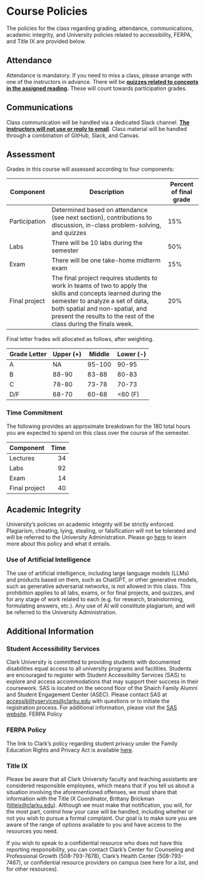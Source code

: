 # Course Policies


The policies for the class regarding grading, attendance,
communications, academic integrity, and University policies related to
accessibility, FERPA, and Title IX are provided below.

## Attendance

Attendance is mandatory. If you need to miss a class, please arrange
with one of the instructors in advance. There will be <u>**quizzes
related to concepts in the assigned reading**</u>**.** These will count
towards participation grades.

## Communications

Class communication will be handled via a dedicated Slack channel.
<u>**The instructors will not use or reply to email**</u>. Class
material will be handled through a combination of GitHub, Slack, and
Canvas.

## Assessment

Grades in this course will assessed according to four components:

| Component     | Description                                                                                                                                                                                                                                               | Percent of final grade |
|---------------|-----------------------------------------------------------------------------------------------------------------------------------------------------------------------------------------------------------------------------------------------------------|------------------------|
| Participation | Determined based on attendance (see next section), contributions to discussion, in-class problem-solving, and quizzes                                                                                                                                     | 15%                    |
| Labs          | There will be 10 labs during the semester                                                                                                                                                                                                                 | 50%                    |
| Exam          | There will be one take-home midterm exam                                                                                                                                                                                                                  | 15%                    |
| Final project | The final project requires students to work in teams of two to apply the skills and concepts learned during the semester to analyze a set of data, both spatial and non-spatial, and present the results to the rest of the class during the finals week. | 20%                    |

Final letter frades will allocated as follows, after weighting.

| Grade Letter | Upper (+) | Middle | Lower (-) |
|--------------|-----------|--------|-----------|
| A            | NA        | 95-100 | 90-95     |
| B            | 88-90     | 83-88  | 80-83     |
| C            | 78-80     | 73-78  | 70-73     |
| D/F          | 68-70     | 60-68  | \<60 (F)  |

### Time Commitment

The following provides an approximate breakdown for the 180 total hours
you are expected to spend on this class over the course of the semester.

| Component     | Time |
|:--------------|-----:|
| Lectures      |   34 |
| Labs          |   92 |
| Exam          |   14 |
| Final project |   40 |

## Academic Integrity

University’s policies on academic integrity will be strictly enforced.
Plagiarism, cheating, lying, stealing, or falsification will not be
tolerated and will be referred to the University Administration. Please
go
[here](https://catalog.clarku.edu/content.php?catoid=32&navoid=2735#academic-integrity)
to learn more about this policy and what it entails.

### Use of Artificial Intelligence

The use of artificial intelligence, including large language models
(LLMs) and products based on them, such as ChatGPT, or other generative
models, such as generative adversarial networks, is not allowed in this
class. This prohibition applies to all labs, exams, or for final
projects, and quizzes, and for any stage of work related to each
(e.g. for research, brainstorming, formulating answers, etc.). Any use
of AI will constitute plagiarism, and will be referred to the University
Administration.

## Additional Information

### Student Accessibility Services

Clark University is committed to providing students with documented
disabilities equal access to all university programs and facilities.
Students are encouraged to register with Student Accessibility Services
(SAS) to explore and access accommodations that may support their
success in their coursework. SAS is located on the second floor of the
Shaich Family Alumni and Student Engagement Center (ASEC). Please
contact SAS at accessibilityservices@clarku.edu with questions or to
initiate the registration process. For additional information, please
visit the [SAS
website](https://www.clarku.edu/offices/student-accessibility-services/).
FERPA Policy

### FERPA Policy

The link to Clark’s policy regarding student privacy under the Family
Education Rights and Privacy Act is available
[here](https://www.clarku.edu/offices/registrar/ferpa/).

### Title IX

Please be aware that all Clark University faculty and teaching
assistants are considered responsible employees, which means that if you
tell us about a situation involving the aforementioned offenses, we must
share that information with the Title IX Coordinator, Brittany Brickman
(titleix@clarku.edu). Although we must make that notification, you will,
for the most part, control how your case will be handled, including
whether or not you wish to pursue a formal complaint. Our goal is to
make sure you are aware of the range of options available to you and
have access to the resources you need.

If you wish to speak to a confidential resource who does not have this
reporting responsibility, you can contact Clark’s Center for Counseling
and Professional Growth (508-793-7678), Clark’s Health Center
(508-793-7467), or confidential resource providers on campus (see here
for a list, and for other resources).
